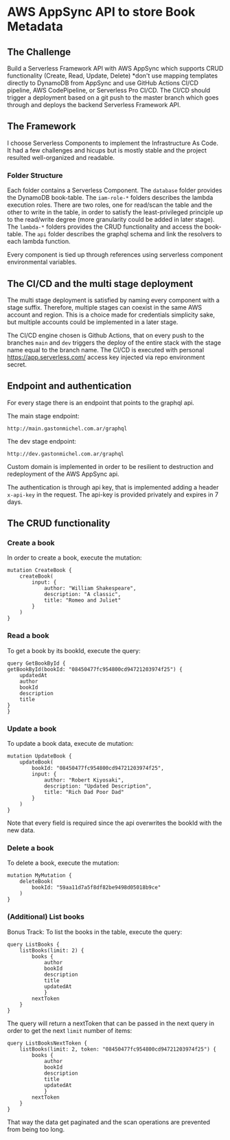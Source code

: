 # AWS AppSync API to store Book Metadata

## The Challenge

Build a Serverless Framework API with AWS AppSync which supports CRUD functionality (Create, Read, Update, Delete) *don't use mapping templates directly to DynamoDB from AppSync and use GitHub Actions CI/CD pipeline, AWS CodePipeline, or Serverless Pro CI/CD. The CI/CD should trigger a deployment based on a git push to the master branch which goes through and deploys the backend Serverless Framework API.

## The Framework

I choose Serverless Components to implement the Infrastructure As Code. It had a few challenges and hicups but is mostly stable and the project resulted well-organized and readable.

### Folder Structure

Each folder contains a Serverless Component. The `database` folder provides the DynamoDB book-table. The `iam-role-*` folders describes the lambda execution roles. There are two roles, one for read/scan the table and the other to write in the table, in order to satisfy the least-privileged principle up to the read/write degree (more granularity could be added in later stage). The `lambda-*` folders provides the CRUD functionality and access the book-table. The `api` folder describes the graphql schema and link the resolvers to each lambda function.

Every component is tied up through references using serverless component environmental variables.

## The CI/CD and the multi stage deployment

The multi stage deployment is satisfied by naming every component with a stage suffix. Therefore, multiple stages can coexist in the same AWS account and region. This is a choice made for credentials simplicity sake, but multiple accounts could be implemented in a later stage.

The CI/CD engine chosen is Github Actions, that on every push to the branches `main` and `dev` triggers the deploy of the entire stack with the stage name equal to the branch name. The CI/CD is executed with personal https://app.serverless.com/ access key injected via repo environment secret. 

## Endpoint and authentication

For every stage there is an endpoint that points to the graphql api.

The main stage endpoint:

    http://main.gastonmichel.com.ar/graphql

The dev stage endpoint:

    http://dev.gastonmichel.com.ar/graphql

Custom domain is implemented in order to be resilient to destruction and redeployment of the AWS AppSync api.

The authentication is through api key, that is implemented adding a header `x-api-key` in the request. The api-key is provided privately and expires in 7 days.

## The CRUD functionality

### Create a book

In order to create a book, execute the mutation:

    mutation CreateBook {
        createBook(
            input: {
                author: "William Shakespeare", 
                description: "A classic", 
                title: "Romeo and Juliet"
            }
        )
    }

### Read a book

To get a book by its bookId, execute the query: 

    query GetBookById {
    getBookById(bookId: "08450477fc954800cd94721203974f25") {
        updatedAt
        author
        bookId
        description
        title
    }
    }

### Update a book

To update a book data, execute de mutation:

    mutation UpdateBook {
        updateBook(
            bookId: "08450477fc954800cd94721203974f25", 
            input: {
                author: "Robert Kiyosaki", 
                description: "Updated Description", 
                title: "Rich Dad Poor Dad"
            }
        )
    }

Note that every field is required since the api overwrites the bookId with the new data.

### Delete a book

To delete a book, execute the mutation:

    mutation MyMutation {
        deleteBook(
            bookId: "59aa11d7a5f8df82be9498d05018b9ce"
        )
    }

### (Additional) List books

Bonus Track: To list the books in the table, execute the query:

    query ListBooks {
        listBooks(limit: 2) {
            books {
                author
                bookId
                description
                title
                updatedAt
                }
            nextToken
        }
    }

The query will return a nextToken that can be passed in the next query in order to get the next `limit` number of items:

    query ListBooksNextToken {
        listBooks(limit: 2, token: "08450477fc954800cd94721203974f25") {
            books {
                author
                bookId
                description
                title
                updatedAt
                }
            nextToken
        }
    }
    
That way the data get paginated and the scan operations are prevented from being too long.
